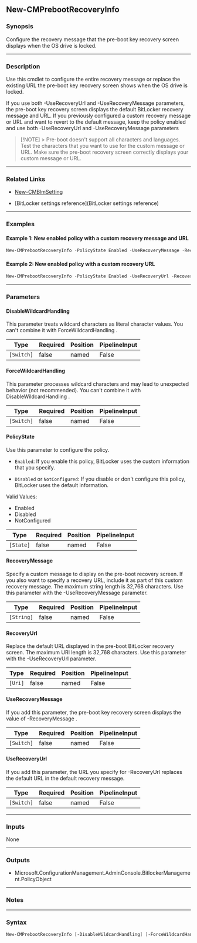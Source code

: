 New-CMPrebootRecoveryInfo
-------------------------




### Synopsis
Configure the recovery message that the pre-boot key recovery screen displays when the OS drive is locked.



---


### Description

Use this cmdlet to configure the entire recovery message or replace the existing URL the pre-boot key recovery screen shows when the OS drive is locked.



If you use both -UseRecoveryUrl and -UseRecoveryMessage parameters, the pre-boot key recovery screen displays the default BitLocker recovery message and URL. If you previously configured a custom recovery message or URL and want to revert to the default message, keep the policy enabled and use both -UseRecoveryUrl and -UseRecoveryMessage parameters



> [!NOTE] > Pre-boot doesn't support all characters and languages. Test the characters that you want to use for the custom message or URL. Make sure the pre-boot recovery screen correctly displays your custom message or URL.



---


### Related Links
* [New-CMBlmSetting](New-CMBlmSetting)



* [BitLocker settings reference](BitLocker settings reference)





---


### Examples
#### Example 1: New enabled policy with a custom recovery message and URL
```PowerShell
New-CMPrebootRecoveryInfo -PolicyState Enabled -UseRecoveryMessage -RecoveryMessage "Contact the Contoso Helpdesk at 515-555-8127 or https://contoso.com/bitlockerrecovery"
```

#### Example 2: New enabled policy with a custom recovery URL
```PowerShell
New-CMPrebootRecoveryInfo -PolicyState Enabled -UseRecoveryUrl -RecoveryUrl https://contoso.com/bitlockerrecovery
```



---


### Parameters
#### **DisableWildcardHandling**

This parameter treats wildcard characters as literal character values. You can't combine it with ForceWildcardHandling .






|Type      |Required|Position|PipelineInput|
|----------|--------|--------|-------------|
|`[Switch]`|false   |named   |False        |



#### **ForceWildcardHandling**

This parameter processes wildcard characters and may lead to unexpected behavior (not recommended). You can't combine it with DisableWildcardHandling .






|Type      |Required|Position|PipelineInput|
|----------|--------|--------|-------------|
|`[Switch]`|false   |named   |False        |



#### **PolicyState**

Use this parameter to configure the policy.


* `Enabled`: If you enable this policy, BitLocker uses the custom information that you specify.


* `Disabled` or `NotConfigured`: If you disable or don't configure this policy, BitLocker uses the default information.



Valid Values:

* Enabled
* Disabled
* NotConfigured






|Type     |Required|Position|PipelineInput|
|---------|--------|--------|-------------|
|`[State]`|false   |named   |False        |



#### **RecoveryMessage**

Specify a custom message to display on the pre-boot recovery screen. If you also want to specify a recovery URL, include it as part of this custom recovery message. The maximum string length is 32,768 characters. Use this parameter with the -UseRecoveryMessage parameter.






|Type      |Required|Position|PipelineInput|
|----------|--------|--------|-------------|
|`[String]`|false   |named   |False        |



#### **RecoveryUrl**

Replace the default URL displayed in the pre-boot BitLocker recovery screen. The maximum URI length is 32,768 characters. Use this parameter with the -UseRecoveryUrl parameter.






|Type   |Required|Position|PipelineInput|
|-------|--------|--------|-------------|
|`[Uri]`|false   |named   |False        |



#### **UseRecoveryMessage**

If you add this parameter, the pre-boot key recovery screen displays the value of -RecoveryMessage .






|Type      |Required|Position|PipelineInput|
|----------|--------|--------|-------------|
|`[Switch]`|false   |named   |False        |



#### **UseRecoveryUrl**

If you add this parameter, the URL you specify for -RecoveryUrl replaces the default URL in the default recovery message.






|Type      |Required|Position|PipelineInput|
|----------|--------|--------|-------------|
|`[Switch]`|false   |named   |False        |





---


### Inputs
None





---


### Outputs
* Microsoft.ConfigurationManagement.AdminConsole.BitlockerManagement.PolicyObject






---


### Notes




---


### Syntax
```PowerShell
New-CMPrebootRecoveryInfo [-DisableWildcardHandling] [-ForceWildcardHandling] [-PolicyState {Enabled | Disabled | NotConfigured}] [-RecoveryMessage <String>] [-RecoveryUrl <Uri>] [-UseRecoveryMessage] [-UseRecoveryUrl] [<CommonParameters>]
```
